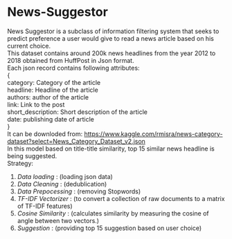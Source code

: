 # News-Suggestor
News Suggestor is a subclass of information filtering system that seeks to predict preference a user would give to read a news article based on his current choice.  
This dataset contains around 200k news headlines from the year 2012 to 2018 obtained from HuffPost in Json format.  
Each json record contains following attributes:  
{  
category: Category of the article  
headline: Headline of the article  
authors: author of the article  
link: Link to the post  
short_description: Short description of the article  
date: publishing date of article  
}  
It can be downloded from: https://www.kaggle.com/rmisra/news-category-dataset?select=News_Category_Dataset_v2.json   
In this model based on title-title similarity, top 15 similar news headline is being suggested.  
Strategy:  
1. *Data loading* : (loading json data)  
2. *Data Cleaning* : (dedublication)  
3. *Data Prepocessing* : (removing Stopwords)  
4. *TF-IDF Vectorizer* : (to convert a collection of raw documents to a matrix of TF-IDF features)  
5. *Cosine Similarity* : (calculates similarity by measuring the cosine of angle between two vectors.)  
6. *Suggestion* : (providing top 15 suggestion based on user choice)
